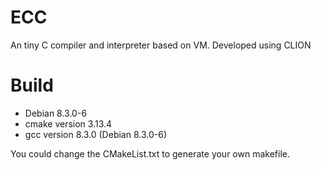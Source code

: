 # ECC
An tiny C compiler and interpreter based on VM.
Developed using CLION 
# Build
- Debian 8.3.0-6
- cmake version 3.13.4
- gcc version 8.3.0 (Debian 8.3.0-6)

You could change the CMakeList.txt to generate your own makefile.

